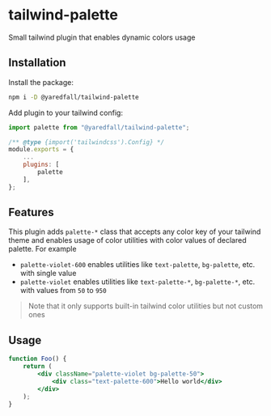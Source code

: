 # tailwind-palette

Small tailwind plugin that enables dynamic colors usage

## Installation

Install the package:

```bash
npm i -D @yaredfall/tailwind-palette
```

Add plugin to your tailwind config:

```js
import palette from "@yaredfall/tailwind-palette";

/** @type {import('tailwindcss').Config} */
module.exports = {
    ...
    plugins: [
        palette
    ],
};

```

## Features

This plugin adds `palette-*` class that accepts any color key of your tailwind theme and enables usage of color utilities with color values of declared palette.
For example

- `palette-violet-600` enables utilities like `text-palette`, `bg-palette`, etc. with single value
- `palette-violet` enables utilities like `text-palette-*`, `bg-palette-*`, etc. with values from `50` to `950`

> Note that it only supports built-in tailwind color utilities but not custom ones

## Usage

```jsx
function Foo() {
    return (
        <div className="palette-violet bg-palette-50">
            <div class="text-palette-600">Hello world</div>
        </div>
    );
}
```
